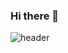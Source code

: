 ### Hi there 👋

![header](https://capsule-render.vercel.app/api?type=waving&color=_hexcode#6dcef5&height=200&section=header&text=veblen1's%20github&fontSize=50)
